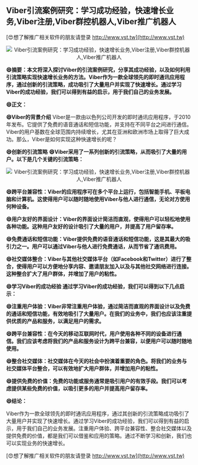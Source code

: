 ## **Viber引流案例研究：学习成功经验，快速增长业务,Viber注册,Viber群控机器人,Viber推广机器人**

[😍想了解推广相关软件的朋友请登录 http://www.vst.tw](http://www.vst.tw)

 <center><img src="https://vst.tw/MP4/tuiguang/png/7.png" alt="Viber引流案例研究：学习成功经验，快速增长业务,Viber注册,Viber群控机器人,Viber推广机器人"></center>

**😄摘要：本文将深入探讨Viber的引流案例研究，分享其成功经验，以及如何利用引流策略实现快速增长业务的方法。Viber作为一款全球领先的即时通讯应用程序，通过创新的引流策略，成功吸引了大量用户并实现了快速增长。通过学习Viber的成功经验，我们可以得到有益的启示，用于我们自己的业务发展。**

**😄正文：**

**😄Viber的背景介绍**
Viber是一款由以色列公司开发的即时通讯应用程序，于2010年发布。它提供了免费的语音通话和短信功能，并支持在不同平台之间进行通信。Viber的用户基数在全球范围内持续增长，尤其在亚洲和欧洲市场上取得了巨大成功。那么，Viber是如何实现这种快速增长的呢？

**😄创新的引流策略**
**😄Viber采用了一系列创新的引流策略，从而吸引了大量的用户。以下是几个关键的引流策略：**

 <center><img src="https://vst.tw/MP4/tuiguang/png/2.png" alt="Viber引流案例研究：学习成功经验，快速增长业务,Viber注册,Viber群控机器人,Viber推广机器人"></center>

**😄跨平台兼容性：Viber的应用程序可在多个平台上运行，包括智能手机、平板电脑和计算机。这使得用户可以随时随地使用Viber与他人进行通信，无论对方使用何种设备。**

**😄用户友好的界面设计：Viber的界面设计简洁而直观，使得用户可以轻松地使用各种功能。这种用户友好的设计吸引了大量的用户，并提高了用户留存率。**

**😄免费通话和短信功能：Viber提供免费的语音通话和短信功能，这是其最大的吸引力之一。用户可以通过Viber与他人进行免费通话，从而节省了通讯费用。**

**😄社交媒体整合：Viber与其他社交媒体平台（如Facebook和Twitter）进行了整合，使得用户可以方便地分享内容、邀请朋友加入以及与其他社交网络进行连接。这种整合扩大了用户群体，并增加了用户的粘性。**

**😄学习Viber的成功经验 通过学习Viber的成功经验，我们可以得到以下几点启示：**

**😄注重用户体验：Viber非常注重用户体验，通过简洁而直观的界面设计以及免费的通话和短信功能，有效地吸引了大量用户。在我们的业务中，我们也应该注重提供优质的产品和服务，以满足用户的需求。**

**😄跨平台兼容性：在今天的移动互联网时代，用户使用各种不同的设备进行通信。我们应该考虑将我们的产品和服务设计为跨平台兼容，以便用户可以随时随地使用。**

**😄整合社交媒体：社交媒体在今天的社会中扮演着重要的角色。将我们的业务与社交媒体平台整合，可以有效地扩大用户群体，并增加用户的粘性。**

**😄提供免费的价值：免费的功能或服务通常是吸引用户的有效手段。我们可以考虑提供某些免费的价值，以吸引更多的用户并提高用户留存率。**

**😄结论：**

Viber作为一款全球领先的即时通讯应用程序，通过其创新的引流策略成功吸引了大量用户并实现了快速增长。通过学习Viber的成功经验，我们可以得到有益的启示，用于我们自己的业务发展。注重用户体验、跨平台兼容性、整合社交媒体以及提供免费的价值，都是我们可以借鉴和应用的策略。通过不断学习和创新，我们也可以实现业务的快速增长。

[😍想了解推广相关软件的朋友请登录 http://www.vst.tw](http://www.vst.tw)



